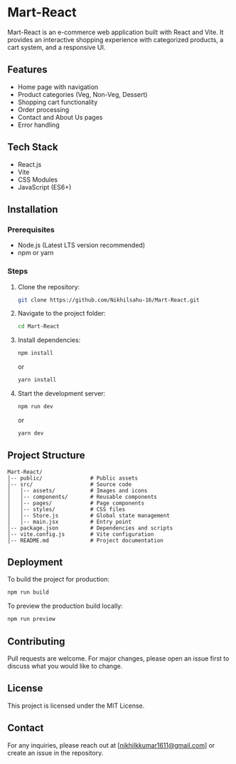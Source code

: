 # Mart-React

Mart-React is an e-commerce web application built with React and Vite. It provides an interactive shopping experience with categorized products, a cart system, and a responsive UI.

## Features
- Home page with navigation
- Product categories (Veg, Non-Veg, Dessert)
- Shopping cart functionality
- Order processing
- Contact and About Us pages
- Error handling

## Tech Stack
- React.js
- Vite
- CSS Modules
- JavaScript (ES6+)

## Installation

### Prerequisites
- Node.js (Latest LTS version recommended)
- npm or yarn

### Steps
1. Clone the repository:
   ```sh
   git clone https://github.com/Nikhilsahu-16/Mart-React.git
   ```
2. Navigate to the project folder:
   ```sh
   cd Mart-React
   ```
3. Install dependencies:
   ```sh
   npm install
   ```
   or
   ```sh
   yarn install
   ```
4. Start the development server:
   ```sh
   npm run dev
   ```
   or
   ```sh
   yarn dev
   ```

## Project Structure
```
Mart-React/
│-- public/               # Public assets
│-- src/                  # Source code
│   │-- assets/           # Images and icons
│   │-- components/       # Reusable components
│   │-- pages/            # Page components
│   │-- styles/           # CSS files
│   │-- Store.js          # Global state management
│   │-- main.jsx          # Entry point
│-- package.json          # Dependencies and scripts
│-- vite.config.js        # Vite configuration
│-- README.md             # Project documentation
```

## Deployment
To build the project for production:
```sh
npm run build
```
To preview the production build locally:
```sh
npm run preview
```

## Contributing
Pull requests are welcome. For major changes, please open an issue first to discuss what you would like to change.

## License
This project is licensed under the MIT License.

## Contact
For any inquiries, please reach out at [nikhilkkumar1611@gmail.com] or create an issue in the repository.


